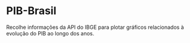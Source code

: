 # PIB-Brasil
Recolhe informações da API do IBGE para plotar gráficos relacionados à evolução do PIB ao longo dos anos.

